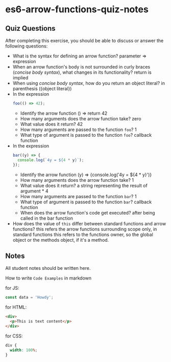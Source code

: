 # es6-arrow-functions-quiz-notes

## Quiz Questions

After completing this exercise, you should be able to discuss or answer the following questions:

- What is the syntax for defining an arrow function?
  parameter => expression
- When an arrow function's body is not surrounded in curly braces (_concise body syntax_), what changes in its functionality?
  return is implied
- When using _concise body syntax_, how do you return an object literal?
  in parenthesis ({object literal})
- In the expression
  ```js
  foo(() => 42);
  ```
  - Identify the arrow function
    () => return 42
  - How many arguments does the arrow function take?
    zero
  - What value does it return?
    42
  - How many arguments are passed to the function `foo`?
    1
  - What type of argument is passed to the function `foo`?
    callback function
- In the expression
  ```js
  bar((y) => {
    console.log(`4y = ${4 * y}`);
  });
  ```
  - Identify the arrow function
    (y) => {console.log('4y = ${4 \* y}')}
  - How many arguments does the arrow function take?
    1
  - What value does it return?
    a string representing the result of argument \* 4
  - How many arguments are passed to the function `bar`?
    1
  - What type of argument is passed to the function `bar`?
    callback function
  - When does the arrow function's code get executed?
    after being called in the bar function
- How does the value of `this` differ between standard functions and arrow functions?
  this refers the arrow functions surrounding scope only, in standard functions this refers to the functions owner, so the global object or the methods object, if it's a method.

## Notes

All student notes should be written here.

How to write `Code Examples` in markdown

for JS:

```javascript
const data = 'Howdy';
```

for HTML:

```html
<div>
  <p>This is text content</p>
</div>
```

for CSS:

```css
div {
  width: 100%;
}
```
